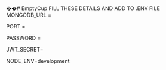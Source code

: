 ��#   E m p t y C u p 
 
FILL THESE DETAILS AND ADD TO .ENV FILE
 MONGODB_URL =

PORT = 

PASSWORD = 

JWT_SECRET=

NODE_ENV=development

